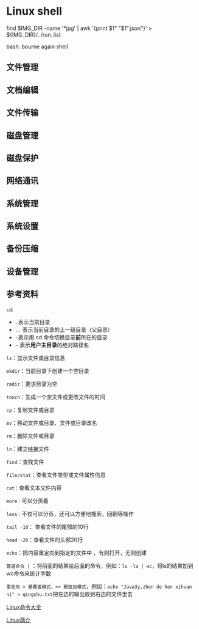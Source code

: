 # Linux shell

find $IMG_DIR -name '*jpg' | awk '{print $1" "$1".json"}' > ${IMG_DIR}/../run_list

bash: bourne again shell 

## 文件管理

## 文档编辑

## 文件传输

## 磁盘管理

## 磁盘保护

## 网络通讯

## 系统管理

## 系统设置

##  备份压缩

## 设备管理

## 参考资料

`cd`:

- `.`表示当前目录
- `..` 表示当前目录的上一级目录（父目录）
- `-`表示用 cd 命令切换目录**前**所在的目录
- `~` 表示**用户主目录**的绝对路径名

`ls`：显示文件或目录信息

`mkdir`：当前目录下创建一个空目录

`rmdir`：要求目录为空

`touch`：生成一个空文件或更改文件的时间

`cp`：复制文件或目录

`mv`：移动文件或目录、文件或目录改名

`rm`：删除文件或目录

`ln`：建立链接文件

`find`：查找文件

`file/stat`：查看文件类型或文件属性信息

`cat：`查看文本文件内容

`more：`可以分页看

`less：`不仅可以分页，还可以方便地搜索，回翻等操作

`tail -10`： 查看文件的尾部的10行

`head -20`：查看文件的头部20行

`echo`：把内容重定向到指定的文件中 ，有则打开，无则创建

`管道命令 |` ：将前面的结果给后面的命令，例如：`ls -la | wc`，将ls的结果加到wc命令来统计字数

`重定向 > 是覆盖模式，>> 是追加模式`，例如：`echo "Java3y,zhen de hen xihuan ni" > qingshu.txt`把左边的输出放到右边的文件里去

[Linux命令大全](https://www.runoob.com/linux/linux-command-manual.html)

[Linux简介](https://www.zhihu.com/search?type=content&q=linux%20bash)